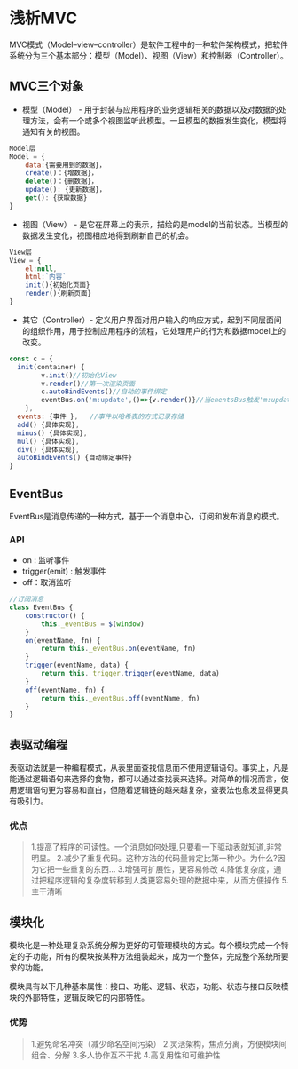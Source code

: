 # 浅析MVC

MVC模式（Model–view–controller）是软件工程中的一种软件架构模式，把软件系统分为三个基本部分：模型（Model）、视图（View）和控制器（Controller）。

## MVC三个对象

* 模型（Model） - 用于封装与应用程序的业务逻辑相关的数据以及对数据的处理方法，会有一个或多个视图监听此模型。一旦模型的数据发生变化，模型将通知有关的视图。
```javascript
Model层
Model = {
    data:{需要用到的数据}，
    create()：{增数据}，
    delete()：{删数据}，
    update(): {更新数据}，
    get(): {获取数据}
}
```
* 视图（View） - 是它在屏幕上的表示，描绘的是model的当前状态。当模型的数据发生变化，视图相应地得到刷新自己的机会。
```javascript
View层
View = {
    el:null,
    html:`内容`
    init(){初始化页面}
    render(){刷新页面}
}
```
* 其它（Controller）- 定义用户界面对用户输入的响应方式，起到不同层面间的组织作用，用于控制应用程序的流程，它处理用户的行为和数据model上的改变。
```javascript
const c = {
  init(container) {
        v.init()//初始化View
        v.render()//第一次渲染页面
        c.autoBindEvents()//自动的事件绑定
        eventBus.on('m:update',()=>{v.render()}//当enentsBus触发'm:update'是View刷新
    },
  events: {事件 },   //事件以哈希表的方式记录存储
  add() {具体实现},
  minus() {具体实现},
  mul() {具体实现},
  div() {具体实现},
  autoBindEvents() {自动绑定事件}
}
```

## EventBus

EventBus是消息传递的一种方式，基于一个消息中心，订阅和发布消息的模式。

### API
* on : 监听事件
* trigger(emit) : 触发事件
* off：取消监听
```javascript
//订阅消息
class EventBus {
    constructor() {
        this._eventBus = $(window)
    }
    on(eventName, fn) {
        return this._eventBus.on(eventName, fn)
    }
    trigger(eventName, data) {
        return this._trigger.trigger(eventName, data)
    }
    off(eventName, fn) {
        return this._eventBus.off(eventName, fn)
    }
}
```

## 表驱动编程

表驱动法就是一种编程模式，从表里面查找信息而不使用逻辑语句。事实上，凡是能通过逻辑语句来选择的食物，都可以通过查找表来选择。对简单的情况而言，使用逻辑语句更为容易和直白，但随着逻辑链的越来越复杂，查表法也愈发显得更具有吸引力。

### 优点

> 1.提高了程序的可读性。一个消息如何处理,只要看一下驱动表就知道,非常明显。
> 2.减少了重复代码。这种方法的代码量肯定比第一种少。为什么?因为它把一些重复的东西...
> 3.增强可扩展性，更容易修改
> 4.降低复杂度，通过把程序逻辑的复杂度转移到人类更容易处理的数据中来，从而方便操作
> 5.主干清晰

## 模块化

模块化是一种处理复杂系统分解为更好的可管理模块的方式。每个模块完成一个特定的子功能，所有的模块按某种方法组装起来，成为一个整体，完成整个系统所要求的功能。

模块具有以下几种基本属性：接口、功能、逻辑、状态，功能、状态与接口反映模块的外部特性，逻辑反映它的内部特性。

### 优势

> 1.避免命名冲突（减少命名空间污染）
> 2.灵活架构，焦点分离，方便模块间组合、分解
> 3.多人协作互不干扰
> 4.高复用性和可维护性